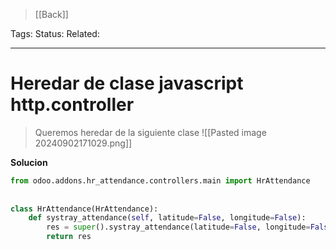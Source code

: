 > [[Back]]

Tags: 
Status: 
Related: 

___

# Heredar de clase javascript http.controller

> Queremos heredar de la siguiente clase
![[Pasted image 20240902171029.png]]

**Solucion**
```python
from odoo.addons.hr_attendance.controllers.main import HrAttendance  
  
  
class HrAttendance(HrAttendance):  
    def systray_attendance(self, latitude=False, longitude=False):  
        res = super().systray_attendance(latitude=False, longitude=False)  
        return res
```